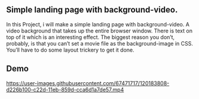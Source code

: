 ## Simple landing page with background-video.

In this Project, i will make a simple landing page with background-video.  A video background that takes up the entire browser window. 
There is text on top of it which is an interesting effect.
The biggest reason you don’t, probably, is that you can’t set a movie file as the background-image in CSS. 
You’ll have to do some layout trickery to get it done. 

## Demo


https://user-images.githubusercontent.com/67471717/120183808-d226b100-c22d-11eb-859d-cca6d1a7de57.mp4

